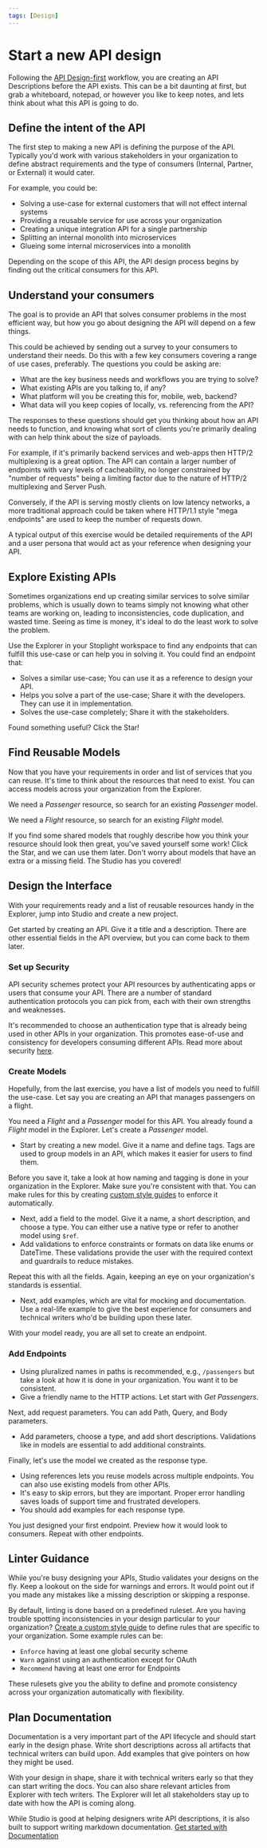 ```yaml
---
tags: [Design]
---
```


# Start a new API design

Following the [API Design-first](./a.overview.md#API-Design-First) workflow, you are creating an API Descriptions before the API exists. This can be a bit daunting at first, but grab a whiteboard, notepad, or however you like to keep notes, and lets think about what this API is going to do.

## Define the intent of the API

The first step to making a new API is defining the purpose of the API. Typically you'd work with various stakeholders in your organization to define abstract requirements and the type of consumers (Internal, Partner, or External) it would cater.

For example, you could be:

- Solving a use-case for external customers that will not effect internal systems
- Providing a reusable service for use across your organization
- Creating a unique integration API for a single partnership
- Splitting an internal monolith into microservices
- Glueing some internal microservices into a monolith

Depending on the scope of this API, the API design process begins by finding out the critical consumers for this API.

## Understand your consumers

The goal is to provide an API that solves consumer problems in the most efficient way, but how you go about designing the API will depend on a few things.

This could be achieved by sending out a survey to your consumers to understand their needs. Do this with a few key consumers covering a range of use cases, preferably. The questions you could be asking are:

- What are the key business needs and workflows you are trying to solve?
- What existing APIs are you talking to, if any?
- What platform will you be creating this for, mobile, web, backend?
- What data will you keep copies of locally, vs. referencing from the API?

The responses to these questions should get you thinking about how an API needs to function, and knowing what sort of clients you're primarily dealing with can help think about the size of payloads.

For example, if it's primarily backend services and web-apps then HTTP/2 multiplexing is a great option. The API can contain a larger number of endpoints with vary levels of cacheability, no longer constrained by "number of requests" being a limiting factor due to the nature of HTTP/2 multiplexing and Server Push.

Conversely, if the API is serving mostly clients on low latency networks, a more traditional approach could be taken where HTTP/1.1 style "mega endpoints" are used to keep the number of requests down.

A typical output of this exercise would be detailed requirements of the API and a user persona that would act as your reference when designing your API.

## Explore Existing APIs

Sometimes organizations end up creating similar services to solve similar problems, which is usually down to teams simply not knowing what other teams are working on, leading to inconsistencies, code duplication, and wasted time. Seeing as time is money, it's ideal to do the least work to solve the problem.

Use the Explorer in your Stoplight workspace to find any endpoints that can fulfill this use-case or can help you in solving it. You could find an endpoint that:

- Solves a similar use-case; You can use it as a reference to design your API.
- Helps you solve a part of the use-case; Share it with the developers. They can use it in implementation.
- Solves the use-case completely; Share it with the stakeholders.

Found something useful? Click the Star!

## Find Reusable Models

Now that you have your requirements in order and list of services that you can reuse. It's time to think about the resources that need to exist. You can access models across your organization from the Explorer.

We need a _Passenger_ resource, so search for an existing _Passenger_ model.

We need a _Flight_ resource, so search for an existing _Flight_ model.

If you find some shared models that roughly describe how you think your resource should look then great, you've saved yourself some work! Click the Star, and we can use them later. Don't worry about models that have an extra or a missing field. The Studio has you covered!

## Design the Interface

With your requirements ready and a list of reusable resources handy in the Explorer, jump into Studio and create a new project.

Get started by creating an API. Give it a title and a description. There are other essential fields in the API overview, but you can come back to them later.

### Set up Security

API security schemes protect your API resources by authenticating apps or users that consume your API. There are a number of standard authentication protocols you can pick from, each with their own strengths and weaknesses.

It's recommended to choose an authentication type that is already being used in other APIs in your organization. This promotes ease-of-use and consistency for developers consuming different APIs. Read more about security [here](https://meta.stoplight.io/docs/studio/docs/Design-and-Modeling/10-api-security.md).

### Create Models

Hopefully, from the last exercise, you have a list of models you need to fulfill the use-case. Let say you are creating an API that manages passengers on a flight.

You need a _Flight_ and a _Passenger_ model for this API. You already found a _Flight_ model in the Explorer. Let's create a _Passenger_ model.

- Start by creating a new model. Give it a name and define tags. Tags are used to group models in an API, which makes it easier for users to find them.

Before you save it, take a look at how naming and tagging is done in your organization in the Explorer. Make sure you're consistent with that. You can make rules for this by creating [custom style guides](../5.-governance/d.style-guides.md) to enforce it automatically.

- Next, add a field to the model. Give it a name, a short description, and choose a type. You can either use a native type or refer to another model using `$ref`.
- Add validations to enforce constraints or formats on data like enums or DateTime. These validations provide the user with the required context and guardrails to reduce mistakes.

Repeat this with all the fields. Again, keeping an eye on your organization's standards is essential.

- Next, add examples, which are vital for mocking and documentation. Use a real-life example to give the best experience for consumers and technical writers who'd be building upon these later.

With your model ready, you are all set to create an endpoint.

### Add Endpoints

- Using pluralized names in paths is recommended, e.g., `/passengers` but take a look at how it is done in your organization. You want it to be consistent.
- Give a friendly name to the HTTP actions. Let start with _Get Passengers_.

Next, add request parameters. You can add Path, Query, and Body parameters.

- Add parameters, choose a type, and add short descriptions. Validations like in models are essential to add additional constraints.

Finally, let's use the model we created as the response type.

- Using references lets you reuse models across multiple endpoints. You can also use existing models from other APIs.
- It's easy to skip errors, but they are important. Proper error handling saves loads of support time and frustrated developers.
- You should add examples for each response type.

You just designed your first endpoint. Preview how it would look to consumers. Repeat with other endpoints.

## Linter Guidance

While you're busy designing your APIs, Studio validates your designs on the fly. Keep a lookout on the side for warnings and errors. It would point out if you made any mistakes like a missing description or skipping a response.

By default, linting is done based on a predefined ruleset. Are you having trouble spotting inconsistencies in your design particular to your organization? [Create a custom style guide](../5.-governance/d.style-guides.md) to define rules that are specific to your organization. Some example rules can be:

- `Enforce` having at least one global security scheme
- `Warn` against using an authentication except for OAuth
- `Recommend` having at least one error for Endpoints

These rulesets give you the ability to define and promote consistency across your organization automatically with flexibility.

## Plan Documentation

Documentation is a very important part of the API lifecycle and should start early in the design phase. Write short descriptions across all artifacts that technical writers can build upon. Add examples that give pointers on how they might be used.

With your design in shape, share it with technical writers early so that they can start writing the docs. You can also share relevant articles from Explorer with tech writers. The Explorer will let all stakeholders stay up to date with how the API is coming along.

While Studio is good at helping designers write API descriptions, it is also built to support writing markdown documentation. [Get started with Documentation](../4.-documentation/a.overview.md)
